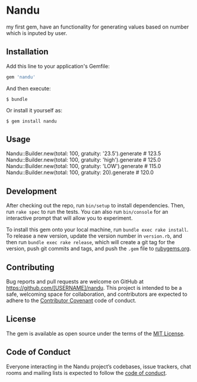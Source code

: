 # Nandu

my first gem, have an functionality for generating values based on number which is inputed by user.

## Installation

Add this line to your application's Gemfile:

```ruby
gem 'nandu'
```

And then execute:

    $ bundle

Or install it yourself as:

    $ gem install nandu

## Usage

Nandu::Builder.new(total: 100, gratuity: '23.5').generate # 123.5
Nandu::Builder.new(total: 100, gratuity: 'high').generate # 125.0
Nandu::Builder.new(total: 100, gratuity: 'LOW').generate # 115.0
Nandu::Builder.new(total: 100, gratuity: 20).generate # 120.0


## Development

After checking out the repo, run `bin/setup` to install dependencies. Then, run `rake spec` to run the tests. You can also run `bin/console` for an interactive prompt that will allow you to experiment.

To install this gem onto your local machine, run `bundle exec rake install`. To release a new version, update the version number in `version.rb`, and then run `bundle exec rake release`, which will create a git tag for the version, push git commits and tags, and push the `.gem` file to [rubygems.org](https://rubygems.org).

## Contributing

Bug reports and pull requests are welcome on GitHub at https://github.com/[USERNAME]/nandu. This project is intended to be a safe, welcoming space for collaboration, and contributors are expected to adhere to the [Contributor Covenant](http://contributor-covenant.org) code of conduct.

## License

The gem is available as open source under the terms of the [MIT License](https://opensource.org/licenses/MIT).

## Code of Conduct

Everyone interacting in the Nandu project’s codebases, issue trackers, chat rooms and mailing lists is expected to follow the [code of conduct](https://github.com/[USERNAME]/nandu/blob/master/CODE_OF_CONDUCT.md).
